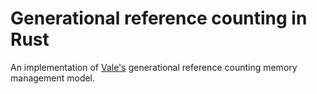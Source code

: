 # Generational reference counting in Rust

An implementation of [Vale's](https://vale.dev/) generational reference counting memory management model.

